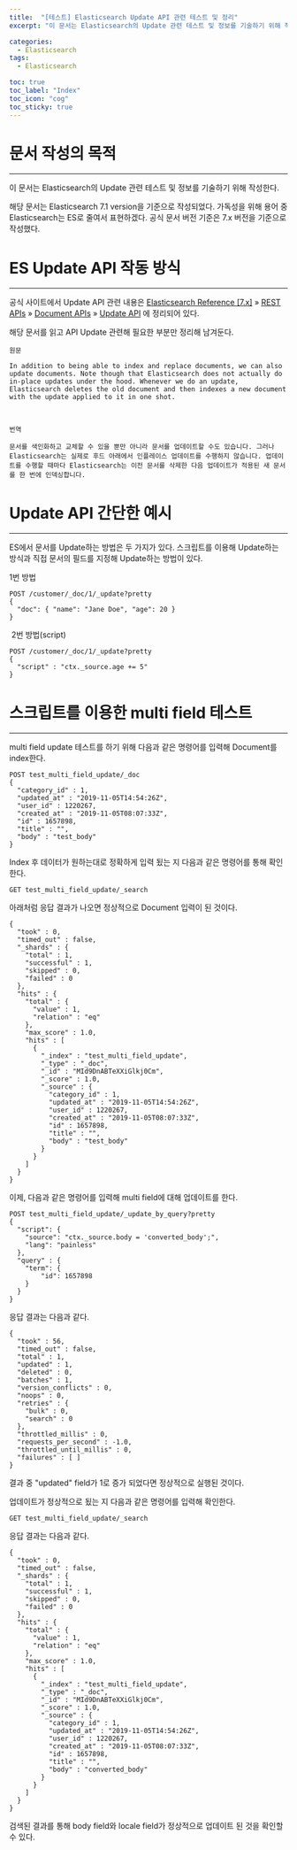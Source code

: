 ```yaml
---
title:  "[테스트] Elasticsearch Update API 관련 테스트 및 정리"
excerpt: "이 문서는 Elasticsearch의 Update 관련 테스트 및 정보를 기술하기 위해 작성한다. 해당 문서는 Elasticsearch 7.1 version을 기준으로 작성되었다. 가독성을 위해 용어 중 Elasticsearch는 ES로 줄여서 표현하겠다. 공식 문서 버전 기준은 7.x 버전을 기준으로 작성했다. "

categories:
  - Elasticsearch
tags:
  - Elasticsearch

toc: true
toc_label: "Index"
toc_icon: "cog"
toc_sticky: true
---
```


문서 작성의 목적
=========

* * *

이 문서는 Elasticsearch의 Update 관련 테스트 및 정보를 기술하기 위해 작성한다.

해당 문서는 Elasticsearch 7.1 version을 기준으로 작성되었다. 가독성을 위해 용어 중 Elasticsearch는 ES로 줄여서 표현하겠다. 공식 문서 버전 기준은 7.x 버전을 기준으로 작성했다. 

ES Update API 작동 방식
===================

* * *

공식 사이트에서 Update API 관련 내용은 [Elasticsearch Reference [7.x]](https://www.elastic.co/guide/en/elasticsearch/reference/7.x/index.html) » [REST APIs](https://www.elastic.co/guide/en/elasticsearch/reference/7.x/rest-apis.html) » [Document APIs](https://www.elastic.co/guide/en/elasticsearch/reference/7.x/docs.html) » [Update API](https://www.elastic.co/guide/en/elasticsearch/reference/7.x/docs-update.html) 에 정리되어 있다. 

해당 문서를 읽고 API Update 관련해 필요한 부분만 정리해 남겨둔다.

```
원문

In addition to being able to index and replace documents, we can also update documents. Note though that Elasticsearch does not actually do in-place updates under the hood. Whenever we do an update, Elasticsearch deletes the old document and then indexes a new document with the update applied to it in one shot.

  

번역

문서를 색인화하고 교체할 수 있을 뿐만 아니라 문서를 업데이트할 수도 있습니다. 그러나 Elasticsearch는 실제로 후드 아래에서 인플레이스 업데이트를 수행하지 않습니다. 업데이트를 수행할 때마다 Elasticsearch는 이전 문서를 삭제한 다음 업데이트가 적용된 새 문서를 한 번에 인덱싱합니다.
```

Update API 간단한 예시 
==================

* * *

ES에서 문서를 Update하는 방법은 두 가지가 있다. 스크립트를 이용해 Update하는 방식과 직접 문서의 필드를 지정해 Update하는 방법이 있다. 

1번 방법

```
POST /customer/_doc/1/_update?pretty
{
  "doc": { "name": "Jane Doe", "age": 20 }
}
```

 2번 방법(script)

```
POST /customer/_doc/1/_update?pretty
{
  "script" : "ctx._source.age += 5"
}
```

스크립트를 이용한 multi field 테스트 
==========================

* * *

multi field update 테스트를 하기 위해 다음과 같은 명령어를 입력해 Document를 index한다. 

```
POST test_multi_field_update/_doc
{
  "category_id" : 1,
  "updated_at" : "2019-11-05T14:54:26Z",
  "user_id" : 1220267,
  "created_at" : "2019-11-05T08:07:33Z",
  "id" : 1657898,
  "title" : "",
  "body" : "test_body"
}
```

Index 후 데이터가 원하는대로 정확하게 입력 됬는 지 다음과 같은 명령어를 통해 확인한다. 

```
GET test_multi_field_update/_search
```

아래처럼 응답 결과가 나오면 정상적으로 Document 입력이 된 것이다. 

```
{
  "took" : 0,
  "timed_out" : false,
  "_shards" : {
    "total" : 1,
    "successful" : 1,
    "skipped" : 0,
    "failed" : 0
  },
  "hits" : {
    "total" : {
      "value" : 1,
      "relation" : "eq"
    },
    "max_score" : 1.0,
    "hits" : [
      {
        "_index" : "test_multi_field_update",
        "_type" : "_doc",
        "_id" : "MId9DnABTeXXiGlkj0Cm",
        "_score" : 1.0,
        "_source" : {
          "category_id" : 1,
          "updated_at" : "2019-11-05T14:54:26Z",
          "user_id" : 1220267,
          "created_at" : "2019-11-05T08:07:33Z",
          "id" : 1657898,
          "title" : "",
          "body" : "test_body"
        }
      }
    ]
  }
}
```

이제, 다음과 같은 명령어를 입력해 multi field에 대해 업데이트를 한다. 

```
POST test_multi_field_update/_update_by_query?pretty
{
  "script": {
    "source": "ctx._source.body = 'converted_body';",
    "lang": "painless"
  },
  "query" : {
    "term": {
        "id": 1657898
    }
  }
}
```

응답 결과는 다음과 같다. 

```
{
  "took" : 56,
  "timed_out" : false,
  "total" : 1,
  "updated" : 1,
  "deleted" : 0,
  "batches" : 1,
  "version_conflicts" : 0,
  "noops" : 0,
  "retries" : {
    "bulk" : 0,
    "search" : 0
  },
  "throttled_millis" : 0,
  "requests_per_second" : -1.0,
  "throttled_until_millis" : 0,
  "failures" : [ ]
}
```

결과 중 "updated" field가 1로 증가 되었다면 정상적으로 실행된 것이다. 

업데이트가 정상적으로 됬는 지 다음과 같은 명령어를 입력해 확인한다. 

```
GET test_multi_field_update/_search
```

응답 결과는 다음과 같다. 

```
{
  "took" : 0,
  "timed_out" : false,
  "_shards" : {
    "total" : 1,
    "successful" : 1,
    "skipped" : 0,
    "failed" : 0
  },
  "hits" : {
    "total" : {
      "value" : 1,
      "relation" : "eq"
    },
    "max_score" : 1.0,
    "hits" : [
      {
        "_index" : "test_multi_field_update",
        "_type" : "_doc",
        "_id" : "MId9DnABTeXXiGlkj0Cm",
        "_score" : 1.0,
        "_source" : {
          "category_id" : 1,
          "updated_at" : "2019-11-05T14:54:26Z",
          "user_id" : 1220267,
          "created_at" : "2019-11-05T08:07:33Z",
          "id" : 1657898,
          "title" : "",
          "body" : "converted_body"
        }
      }
    ]
  }
}
```

검색된 결과를 통해 body field와 locale field가 정상적으로 업데이트 된 것을 확인할 수 있다.